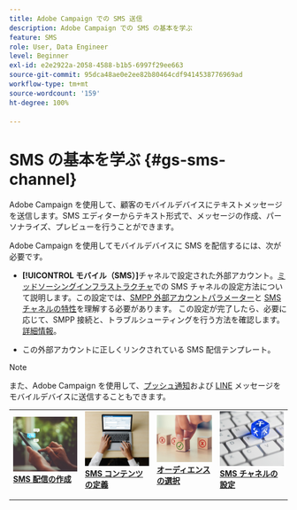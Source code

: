 ```yaml
---
title: Adobe Campaign での SMS 送信
description: Adobe Campaign での SMS の基本を学ぶ
feature: SMS
role: User, Data Engineer
level: Beginner
exl-id: e2e2922a-2058-4588-b1b5-6997f29ee663
source-git-commit: 95dca48ae0e2ee82b80464cdf9414538776969ad
workflow-type: tm+mt
source-wordcount: '159'
ht-degree: 100%

---
```


# SMS の基本を学ぶ {#gs-sms-channel}

Adobe Campaign を使用して、顧客のモバイルデバイスにテキストメッセージを送信します。SMS エディターからテキスト形式で、メッセージの作成、パーソナライズ、プレビューを行うことができます。

Adobe Campaign を使用してモバイルデバイスに SMS を配信するには、次が必要です。

* **[!UICONTROL モバイル（SMS）]**&#x200B;チャネルで設定された外部アカウント。[ミッドソーシングインフラストラクチャ](sms-mid-sourcing.md)での SMS チャネルの設定方法について説明します。この設定では、[SMPP 外部アカウントパラメーター](smpp-external-account.md)と [SMS チャネルの特性](sms-channel.md)を理解する必要があります。
この設定が完了したら、必要に応じて、SMPP 接続と、トラブルシューティングを行う方法を確認します。[詳細情報](smpp-connection.md)。

* この外部アカウントに正しくリンクされている SMS 配信テンプレート。


>[!NOTE]
>
>また、Adobe Campaign を使用して、[プッシュ通知](../push.md)および [LINE](../line.md) メッセージをモバイルデバイスに送信することもできます。


<table style="table-layout:fixed"><tr style="border: 0;">
<td>
<a href="create-sms.md">
<img alt="SMS の作成" src="../../assets/do-not-localize/sms-sending.jpg">
</a>
<div><a href="create-sms.md"><strong>SMS 配信の作成</strong>
</div>
<p>
</td>
<td>
<a href="sms-content.md">
<img alt="SMS コンテンツ" src="../../assets/do-not-localize/sms-create.jpeg">
</a>
<div>
<a href="sms-content.md"><strong>SMS コンテンツの定義</strong></a>
</div>
<p></td>
<td>
<a href="sms-audience.md">
<img alt="SMS オーディエンス" src="../../assets/do-not-localize/sms-opt-out.jpg">
</a>
<div>
<a href="sms-audience.md"><strong>オーディエンスの選択</strong></a>
</div>
<p>
</td>
<td>
<a href="smpp-external-account.md">
<img alt="SMS 設定" src="../../assets/do-not-localize/sms-config.jpg">
</a>
<div>
<a href="smpp-external-account.md"><strong>SMS チャネルの設定</strong></a>
</div>
<p>
</td>
</tr></table>
